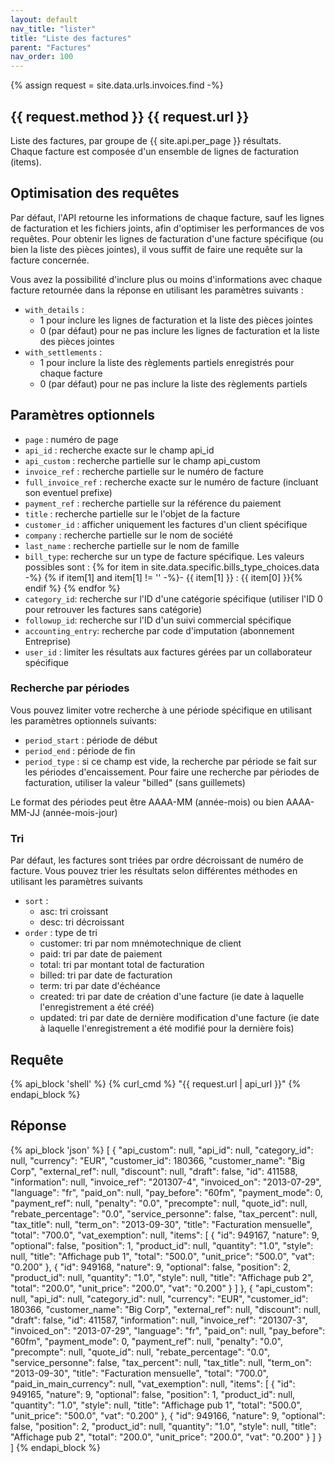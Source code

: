 ```yaml
---
layout: default
nav_title: "lister"
title: "Liste des factures"
parent: "Factures"
nav_order: 100
---
```


{% assign request = site.data.urls.invoices.find -%}

## {{ request.method }} {{ request.url }}

Liste des factures, par groupe de {{ site.api.per_page }} résultats.<br/>
Chaque facture est composée d'un ensemble de lignes de facturation (items).

## Optimisation des requêtes

Par défaut, l'API retourne les informations de chaque facture, sauf les lignes de facturation et les fichiers joints, afin d'optimiser les performances de vos requêtes. Pour obtenir les lignes de facturation d'une facture spécifique (ou bien la liste des pièces jointes), il vous suffit de faire une requête sur la facture concernée.

Vous avez la possibilité d'inclure plus ou moins d'informations avec chaque facture retournée dans la réponse en utilisant les paramètres suivants :

- `with_details` :
  - 1 pour inclure les lignes de facturation et la liste des pièces jointes
  - 0 (par défaut) pour ne pas inclure les lignes de facturation et la liste des pièces jointes
- `with_settlements` :
  - 1 pour inclure la liste des règlements partiels enregistrés pour chaque facture
  - 0 (par défaut) pour ne pas inclure la liste des règlements partiels

## Paramètres optionnels

- `page` : numéro de page
- `api_id` : recherche exacte sur le champ api_id
- `api_custom` : recherche partielle sur le champ api_custom
- `invoice_ref` : recherche partielle sur le numéro de facture
- `full_invoice_ref` : recherche exacte sur le numéro de facture (incluant son eventuel prefixe)
- `payment_ref` : recherche partielle sur la référence du paiement
- `title` : recherche partielle sur le l'objet de la facture
- `customer_id` : afficher uniquement les factures d'un client spécifique
- `company` : recherche partielle sur le nom de société
- `last_name` : recherche partielle sur le nom de famille
- `bill_type`: recherche sur un type de facture spécifique. Les valeurs possibles sont :
  {% for item in site.data.specific.bills_type_choices.data -%}
  {% if item[1] and item[1] != '' -%}- {{ item[1] }} : {{ item[0] }}{% endif %}
  {% endfor %}
- `category_id`: recherche sur l'ID d'une catégorie spécifique (utiliser l'ID 0 pour retrouver les factures sans catégorie)
- `followup_id`: recherche sur l'ID d'un suivi commercial spécifique
- `accounting_entry`: recherche par code d'imputation (abonnement Entreprise)
- `user_id` : limiter les résultats aux factures gérées par un collaborateur spécifique

### Recherche par périodes

Vous pouvez limiter votre recherche à une période spécifique en utilisant les paramètres optionnels suivants:

- `period_start` : période de début
- `period_end` : période de fin
- `period_type` : si ce champ est vide, la recherche par période se fait sur les périodes d'encaissement. Pour faire une recherche par périodes de facturation, utiliser la valeur "billed" (sans guillemets)

Le format des périodes peut être AAAA-MM (année-mois) ou bien AAAA-MM-JJ (année-mois-jour)

### Tri

Par défaut, les factures sont triées par ordre décroissant de numéro de facture.
Vous pouvez trier les résultats selon différentes méthodes en utilisant les paramètres suivants

- `sort` :
  - asc: tri croissant
  - desc: tri décroissant
- `order` : type de tri
  - customer: tri par nom mnémotechnique de client
  - paid: tri par date de paiement
  - total: tri par montant total de facturation
  - billed: tri par date de facturation
  - term: tri par date d'échéance
  - created: tri par date de création d'une facture (ie date à laquelle l'enregistrement a été créé)
  - updated: tri par date de dernière modification d'une facture (ie date à laquelle l'enregistrement a été modifié pour la dernière fois)

## Requête

{% api_block 'shell' %}
{% curl_cmd %} "{{ request.url | api_url }}"
{% endapi_block %}

## Réponse

{% api_block 'json' %}
[
  {
    "api_custom": null,
    "api_id": null,
    "category_id": null,
    "currency": "EUR",
    "customer_id": 180366,
    "customer_name": "Big Corp",
    "external_ref": null,
    "discount": null,
    "draft": false,
    "id": 411588,
    "information": null,
    "invoice_ref": "201307-4",
    "invoiced_on": "2013-07-29",
    "language": "fr",
    "paid_on": null,
    "pay_before": "60fm",
    "payment_mode": 0,
    "payment_ref": null,
    "penalty": "0.0",
    "precompte": null,
    "quote_id": null,
    "rebate_percentage": "0.0",
    "service_personne": false,
    "tax_percent": null,
    "tax_title": null,
    "term_on": "2013-09-30",
    "title": "Facturation mensuelle",
    "total": "700.0",
    "vat_exemption": null,
    "items": [
      {
        "id": 949167,
        "nature": 9,
        "optional": false,
        "position": 1,
        "product_id": null,
        "quantity": "1.0",
        "style": null,
        "title": "Affichage pub 1",
        "total": "500.0",
        "unit_price": "500.0",
        "vat": "0.200"
      },
      {
        "id": 949168,
        "nature": 9,
        "optional": false,
        "position": 2,
        "product_id": null,
        "quantity": "1.0",
        "style": null,
        "title": "Affichage pub 2",
        "total": "200.0",
        "unit_price": "200.0",
        "vat": "0.200"
      }
    ]
  },
  {
    "api_custom": null,
    "api_id": null,
    "category_id": null,
    "currency": "EUR",
    "customer_id": 180366,
    "customer_name": "Big Corp",
    "external_ref": null,
    "discount": null,
    "draft": false,
    "id": 411587,
    "information": null,
    "invoice_ref": "201307-3",
    "invoiced_on": "2013-07-29",
    "language": "fr",
    "paid_on": null,
    "pay_before": "60fm",
    "payment_mode": 0,
    "payment_ref": null,
    "penalty": "0.0",
    "precompte": null,
    "quote_id": null,
    "rebate_percentage": "0.0",
    "service_personne": false,
    "tax_percent": null,
    "tax_title": null,
    "term_on": "2013-09-30",
    "title": "Facturation mensuelle",
    "total": "700.0",
    "paid_in_main_currency": null,
    "vat_exemption": null,
    "items": [
      {
        "id": 949165,
        "nature": 9,
        "optional": false,
        "position": 1,
        "product_id": null,
        "quantity": "1.0",
        "style": null,
        "title": "Affichage pub 1",
        "total": "500.0",
        "unit_price": "500.0",
        "vat": "0.200"
      },
      {
        "id": 949166,
        "nature": 9,
        "optional": false,
        "position": 2,
        "product_id": null,
        "quantity": "1.0",
        "style": null,
        "title": "Affichage pub 2",
        "total": "200.0",
        "unit_price": "200.0",
        "vat": "0.200"
      }
    ]
  }
]
{% endapi_block %}
